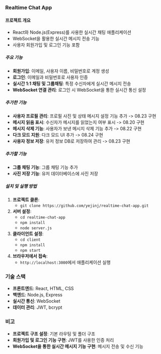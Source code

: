 ### Realtime Chat App

#### 프로젝트 개요
- React와 Node.js(Express)를 사용한 실시간 채팅 애플리케이션
- WebSocket을 활용한 실시간 메시지 전송 기능
- 사용자 회원가입 및 로그인 기능 포함

##### 주요 기능
- **회원가입**: 이메일, 사용자 이름, 비밀번호로 계정 생성
- **로그인**: 이메일과 비밀번호로 사용자 인증
- **실시간 1:1 채팅 및 그룹채팅**: 특정 수신자에게 실시간 메시지 전송
- **WebSocket 연결 관리**: 로그인 시 WebSocket을 통한 실시간 통신 설정

##### 추가한 기능
- **사용자 프로필 관리**: 프로필 사진 및 상태 메시지 설정 기능 추가 -> 08.23 구현
- **메시지 읽음 표시**: 수신자가 메시지를 읽었는지 여부 표시 -> 08.20 구현
- **메시지 삭제 기능**: 사용자가 보낸 메시지 삭제 기능 추가 -> 08.22 구현
- **다크 모드 지원**: 다크 모드 UI 추가 -> 08.24 구현
- **사용자 정보 저장**: 유저 정보 DB로 저장하여 관리 -> 08.23 구현

##### 추가할 기능
- **그룹 채팅 기능**: 그룹 채팅 기능 추가
- **사진 저장 기능**: 유저 데이터베이스에 사진 저장

##### 설치 및 실행 방법
1. **프로젝트 클론**:
   - `git clone https://github.com/yejinj/realtime-chat-app.git`
2. **서버 설정**:
   - `cd realtime-chat-app`
   - `npm install`
   - `node server.js`
3. **클라이언트 설정**:
   - `cd client`
   - `npm install`
   - `npm start`
4. **브라우저에서 접속**:
   - `http://localhost:3000`에서 애플리케이션 실행

### 기술 스택
- **프론트엔드**: React, HTML, CSS
- **백엔드**: Node.js, Express
- **실시간 통신**: WebSocket
- **데이터 관리**: JWT, bcrypt

### 비고
- **프로젝트 구조 설정**: 기본 라우팅 및 폴더 구조
- **회원가입 및 로그인 기능 구현**: JWT를 사용한 인증 처리
- **WebSocket을 통한 실시간 메시지 기능 구현**: 메시지 전송 및 수신 기능
